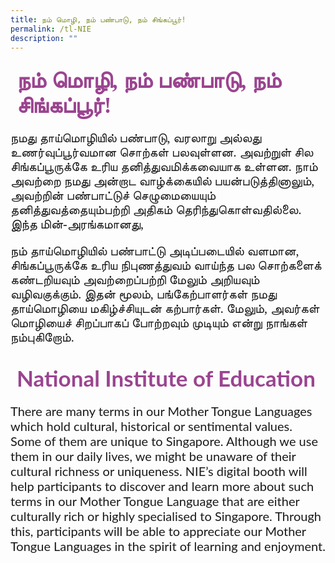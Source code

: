 ```yaml
---
title: நம் மொழி, நம் பண்பாடு, நம் சிங்கப்பூர்!
permalink: /tl-NIE
description: ""
---
```

<h4 style="font-size: 35px;font-family: Anjal InaiMathi;padding-top:12px;margin:10px;color: #9b4490;">நம் மொழி, நம் பண்பாடு, நம் சிங்கப்பூர்!</h4>
<p style="font-size: 20px;font-family: Anjal InaiMathi;">நமது தாய்மொழியில் பண்பாடு, வரலாறு அல்லது உணர்வுப்பூர்வமான சொற்கள் பலவுள்ளன.  அவற்றுள் சில சிங்கப்பூருக்கே உரிய தனித்துவமிக்கவையாக உள்ளன. நாம் அவற்றை நமது அன்றாட வாழ்க்கையில் பயன்படுத்தினாலும், அவற்றின் பண்பாட்டுச் செழுமையையும் தனித்துவத்தையும்பற்றி அதிகம் தெரிந்துகொள்வதில்லை. இந்த மின்-அரங்கமானது, </p>
<p style="font-size: 20px;font-family:Anjal InaiMathi;">நம் தாய்மொழியில் பண்பாட்டு அடிப்படையில் வளமான, சிங்கப்பூருக்கே உரிய நிபுணத்துவம் வாய்ந்த பல சொற்களைக் கண்டறியவும் அவற்றைப்பற்றி மேலும் அறியவும் வழிவகுக்கும். இதன் மூலம், பங்கேற்பாளர்கள் நமது தாய்மொழியை மகிழ்ச்சியுடன் கற்பார்கள். மேலும், அவர்கள் மொழியைச் சிறப்பாகப் போற்றவும் முடியும் என்று நாங்கள் நம்புகிறோம்.</p>
<h4 style="font-size: 35px;font-family: Lato,sans-serif;padding-top:12px;margin:10px;color: #9b4490;">National Institute of Education</h4>
<p style="font-size: 20px;font-family:Lato,sans-serif;">There are many terms in our Mother Tongue Languages  which hold cultural, historical or sentimental values. Some of them are unique to Singapore. Although we use them in our daily lives, we might be unaware of their cultural richness or uniqueness. NIE’s digital booth will help participants to discover and learn more about such terms in our Mother Tongue Language that are either culturally rich or highly specialised to Singapore. Through this, participants will be able to appreciate our Mother Tongue Languages in the spirit of learning and enjoyment.</p>